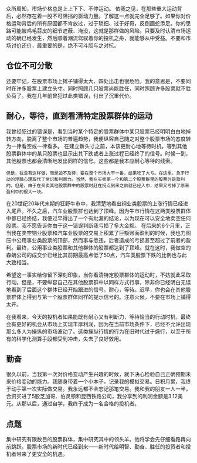 众所周知，市场价格总是上上下下、不停运动。
依我之见，在那些重大运动背后，必然存在着一股不可阻挡的驱动力量。了解这一点就完全足够了。如果你对价格运动背后的所有原因都不肯放过，过于琐细、过于好奇，反倒画蛇添足。你的思路可能被鸡毛蒜皮的细节遮蔽、淹没，这就是那样做的风险。只要及时认清市场运动的确已经发生，然后顺着潮流驾驭着你的投机之舟，就能够从中受益。不要和市场讨价还价，最重要的是，绝不可斗胆与之对抗。

## 仓位不可分散
还要牢记，在股票市场上摊子铺得太大、四处出击也很危险。我的意思是，不要同时在许多股票上建立头寸。同时照顾几只股票尚能胜任，同时照顾许多股票就不胜负荷了。我在几年前曾犯过此类错误，付出了沉重代价。

## 耐心，等待，直到看清特定股票群体的运动
我曾经犯过的错误是，看到当时某个特定的股票群体中某只股票已经明明白白地掉转方向，脱离了整个市场的普遍趋势，我便纵容自己随之对整个股票市场的态度转为一律看空或一律看多。
在建立新头寸之前，本该更耐心地等待时机，等到其他股票群体中的某只股票也显示出其下跌或者上涨过程已经终了的信号。时候一到，其他股票也都会清晰地发出同样的信号。这些都是我本应耐心等待的线索。
```
但是，我没有这样做，而是迫不及待，要在整个市场大干一番，结果吃了大亏。在这里，急于行动的浮躁心理取代了常识和判断力。当然，我在买卖第一个和第二个股票群里的股票时是盈利的。但是，由于在买卖其他股票群中的股票时赶在拐点到来之前就已经入市，结果又亏掉了原来盈利中的很大一块。
```
在20世纪20年代末期的狂野牛市中，我清楚地看出铜业类股票的上涨行情已经进入尾声。不久之后，汽车业股票群也达到了顶峰。因为牛市行情在这两类股票群体中都已经终结，我便过早得出了一个有纰漏的结论，以为现在可以安全地卖空任何股票。我不愿告诉你由于这一错误判断我亏损了多大金额。
在后来的6个月里，正当我在卖空铜业股票和汽车业股票的交易上积累了巨额账面盈利的时候，我也力图压中公用事业类股票的顶部，然而事与愿违，后者造成的亏损甚至超过了前者的盈利。最终，公用事业类股票和其他群体的股票都达到了顶峰。就在这时，我做空的森蚺公司的成交价已经比其前期最高点低了50点，汽车类股票下跌的比例也与此大致相当。

希望这一事实给你留下深刻印象，当你看清特定股票群体的运动时，不妨就此采取行动。但是，不要纵容自己在其他股票群中以同样方式行事，除非你已经明白无误地看到了后面这个群体已经开始跟进的信号。耐心，等待。迟早，你也会在其他股票群体上得到与第一个股票群体同样的提示信号的。注意火候，不要在市场上铺得太开。

在我看来，今天的投机者如果能既有耐心又有判断力，等待恰当的行动时机，最终会有更好的机会从市场上实现丰厚利润，因为在当前市场条件下，已经不允许出现那么多人为操纵的市场波动了。这类操纵行情的行为在旧时代过于盛行，以至于所有的科学化测算手段都受到冲击，失去了良好效用。

## 勤奋
很久以前，当我第一次对价格变动产生兴趣的时候，就下决心检验自己正确预期未来价格变动的能力。我随身带着一个小本子，记录我的模拟交易。日积月累，我终于动手第一次实际做交易。我永远都不会忘记那笔交易。我和我的朋友一人一半，合资买进了5股芝加哥、伯灵顿和昆西铁路公司，我分享到的利润金额是3.12美元。从那以后，通过自学，我终于成为一名合格的投机者。

## 点题
集中研究有限数目的股票群体，集中研究其中的领头羊。他将学会先仔细看路再向前跳跃。股票市场的新时代已经到来——新时代给明智、勤奋、胜任的投资者和投机者带来了更安全的机遇。

